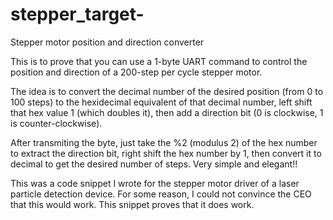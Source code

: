 # stepper_target-
Stepper motor position and direction converter

This is to prove that you can use a 1-byte UART command to control the position and direction of a 200-step per cycle stepper motor.

The idea is to convert the decimal number of the desired position (from 0 to 100 steps) to the hexidecimal equivalent of that decimal number, left shift that hex value 1 (which doubles it), then add a direction bit (0 is clockwise, 1 is counter-clockwise).

After transmiting the byte, just take the %2 (modulus 2) of the hex number to extract the direction bit, right shift the hex number by 1, then convert it to decimal to get the desired number of steps. Very simple and elegant!!

This was a code snippet I wrote for the stepper motor driver of a laser particle detection device.
For some reason, I could not convince the CEO that this would work. This snippet proves that it does work.
